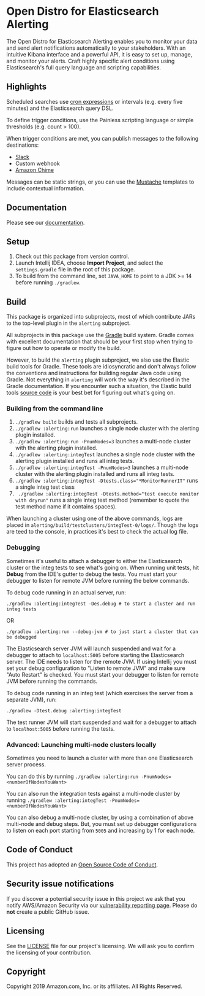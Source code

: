 # Open Distro for Elasticsearch Alerting

The Open Distro for Elasticsearch Alerting enables you to monitor your data and send alert notifications automatically to your stakeholders. With an intuitive Kibana interface and a powerful API, it is easy to set up, manage, and monitor your alerts. Craft highly specific alert conditions using Elasticsearch's full query language and scripting capabilities.


## Highlights

Scheduled searches use [cron expressions](https://en.wikipedia.org/wiki/Cron) or intervals (e.g. every five minutes) and the Elasticsearch query DSL.

To define trigger conditions, use the Painless scripting language or simple thresholds (e.g. count > 100).

When trigger conditions are met, you can publish messages to the following destinations:

* [Slack](https://slack.com/)
* Custom webhook
* [Amazon Chime](https://aws.amazon.com/chime/)

Messages can be static strings, or you can use the [Mustache](https://mustache.github.io/mustache.5.html) templates to include contextual information.


## Documentation

Please see our [documentation](https://opendistro.github.io/for-elasticsearch-docs/).

## Setup

1. Check out this package from version control.
1. Launch Intellij IDEA, choose **Import Project**, and select the `settings.gradle` file in the root of this package. 
1. To build from the command line, set `JAVA_HOME` to point to a JDK >= 14 before running `./gradlew`.


## Build

This package is organized into subprojects, most of which contribute JARs to the top-level plugin in the `alerting` subproject.

All subprojects in this package use the [Gradle](https://docs.gradle.org/current/userguide/userguide.html) build system. Gradle comes with excellent documentation that should be your first stop when trying to figure out how to operate or modify the build.

However, to build the `alerting` plugin subproject, we also use the Elastic build tools for Gradle.  These tools are idiosyncratic and don't always follow the conventions and instructions for building regular Java code using Gradle. Not everything in `alerting` will work the way it's described in the Gradle documentation. If you encounter such a situation, the Elastic build tools [source code](https://github.com/elastic/elasticsearch/tree/master/buildSrc/src/main/groovy/org/elasticsearch/gradle) is your best bet for figuring out what's going on.


### Building from the command line

1. `./gradlew build` builds and tests all subprojects.
2. `./gradlew :alerting:run` launches a single node cluster with the alerting plugin installed.
3. `./gradlew :alerting:run -PnumNodes=3` launches a multi-node cluster with the alerting plugin installed.
4. `./gradlew :alerting:integTest` launches a single node cluster with the alerting plugin installed and runs all integ tests.
5. `./gradlew :alerting:integTest -PnumNodes=3` launches a multi-node cluster with the alerting plugin installed and runs all integ tests.
6. `./gradlew :alerting:integTest -Dtests.class="*MonitorRunnerIT"` runs a single integ test class
7. ` ./gradlew :alerting:integTest -Dtests.method="test execute monitor with dryrun"` runs a single integ test method
 (remember to quote the test method name if it contains spaces).

When launching a cluster using one of the above commands, logs are placed in `alerting/build/testclusters/integTest-0/logs/`. Though the logs are teed to the console, in practices it's best to check the actual log file.


### Debugging

Sometimes it's useful to attach a debugger to either the Elasticsearch cluster or the integ tests to see what's going on. When running unit tests, hit **Debug** from the IDE's gutter to debug the tests.
You must start your debugger to listen for remote JVM before running the below commands.

To debug code running in an actual server, run:

```
./gradlew :alerting:integTest -Des.debug # to start a cluster and run integ tests
```

OR

```
./gradlew :alerting:run --debug-jvm # to just start a cluster that can be debugged
```

The Elasticsearch server JVM will launch suspended and wait for a debugger to attach to `localhost:5005` before starting the Elasticsearch server.
The IDE needs to listen for the remote JVM. If using Intellij you must set your debug configuration to "Listen to remote JVM" and make sure "Auto Restart" is checked.
You must start your debugger to listen for remote JVM before running the commands.

To debug code running in an integ test (which exercises the server from a separate JVM), run:

```
./gradlew -Dtest.debug :alerting:integTest 
```

The test runner JVM will start suspended and wait for a debugger to attach to `localhost:5005` before running the tests.


### Advanced: Launching multi-node clusters locally

Sometimes you need to launch a cluster with more than one Elasticsearch server process.

You can do this by running `./gradlew :alerting:run -PnumNodes=<numberOfNodesYouWant>`

You can also run the integration tests against a multi-node cluster by running `./gradlew :alerting:integTest -PnumNodes=<numberOfNodesYouWant>`

You can also debug a multi-node cluster, by using a combination of above multi-node and debug steps.
But, you must set up debugger configurations to listen on each port starting from `5005` and increasing by 1 for each node.  


## Code of Conduct

This project has adopted an [Open Source Code of Conduct](https://opendistro.github.io/for-elasticsearch/codeofconduct.html).


## Security issue notifications

If you discover a potential security issue in this project we ask that you notify AWS/Amazon Security via our [vulnerability reporting page](http://aws.amazon.com/security/vulnerability-reporting/). Please do **not** create a public GitHub issue.


## Licensing

See the [LICENSE](./LICENSE.txt) file for our project's licensing. We will ask you to confirm the licensing of your contribution.


## Copyright

Copyright 2019 Amazon.com, Inc. or its affiliates. All Rights Reserved.
